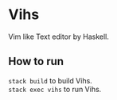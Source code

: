 # Vihs
Vim like Text editor by Haskell.

## How to run
`stack build` to build Vihs.  
`stack exec vihs` to run Vihs.  
